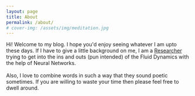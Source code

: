 ```yaml
---
layout: page
title: About
permalink: /about/
# cover-img: /assets/img/meditation.jpg
---
```


Hi! Welcome to my blog. I hope you'd enjoy seeing whatever I am upto these days. If I have to give a little background on me, I am a [Researcher](http://ninelab.creatorlink.net/index#MEMBERS/) trying to get into the ins and outs (pun intended) of the Fluid Dynamics with the help of Neural Networks. <br><br>
Also, I love to combine words in such a way that they sound poetic sometimes. If you are willing to waste your time then please feel free to dwell around.
<!-- layout: post
title: Flake it till you make it
subtitle: Excerpt from Soulshaping by Jeff Brown
cover-img: /assets/img/path.jpg
thumbnail-img: /assets/img/thumb.png
share-img: /assets/img/path.jpg
tags: [books, test]
author: Sharon Smith and Barry Simpson -->
